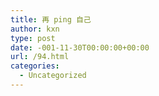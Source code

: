 ```yaml
---
title: 再 ping 自己
author: kxn
type: post
date: -001-11-30T00:00:00+00:00
url: /94.html
categories:
  - Uncategorized
---
```

